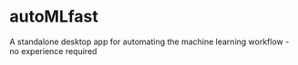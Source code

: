 # autoMLfast
A standalone desktop app for automating the machine learning workflow - no experience required

